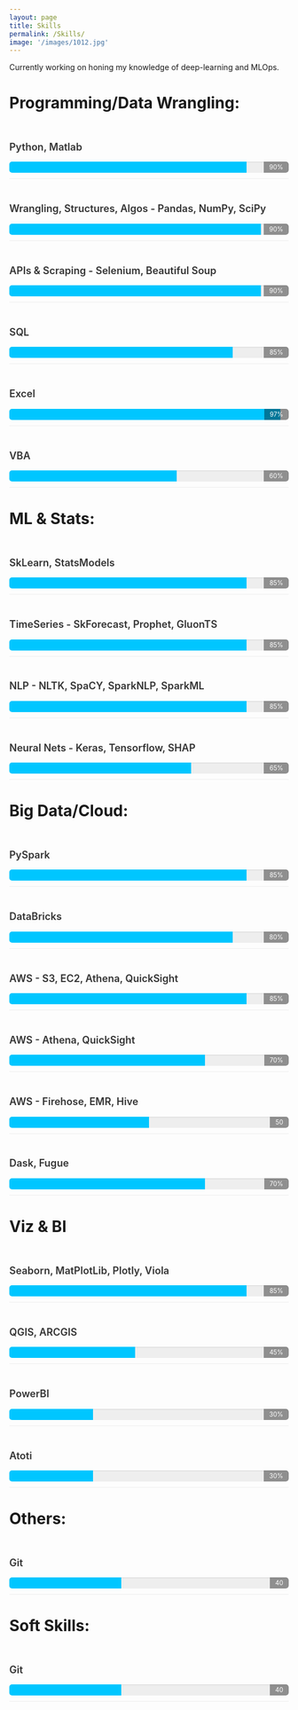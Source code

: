 ```yaml
---
layout: page
title: Skills
permalink: /Skills/
image: '/images/1012.jpg'
---
```


Currently working on honing my knowledge of deep-learning and MLOps.

<!-- fix the html code below so that the skills bars render properly. right now there is no css code. Try to avoid css  -->
<style>
.skill {
  margin: 10px 0;
  padding: 10px 0;
  border-bottom: 1px solid #eee;
}
.skill_name {
  font-size: 1.1em;
  font-weight: 600;
  color: #333;
}
.skill_bar {
  height: 20px;
  width: 100%;
  background-color: #eee;
  border-radius: 5px;
  overflow: hidden;
  position: relative;
  box-shadow: inset 0 1px 2px rgba(0, 0, 0, 0.1);
}
.skill_active {
  height: 100%;
  width: 0;
  background-color: #00c6ff;
  position: absolute;
  top: 0;
  left: 0;
  transition: width 0.5s ease;
}
.skill_bar span {
  position: absolute;
  top: 0;
  right: 0;
  padding: 0 10px;
  line-height: 20px;
  font-size: 0.8em;
  color: #fff;
  background-color: rgba(0, 0, 0, 0.4);
  border-radius: 0 5px 5px 0;
  transition: background-color 0.5s ease;
}
.skill_bar:hover .skill_active {
  width: 100%;
}
.skill_bar:hover span {
  background-color: #00c6ff;
}
</style>

# Programming/Data Wrangling:
<div class="skill skill-small">
    <h3>
        <span class="skill_name">Python, Matlab</span>
    </h3>
    <div class="skill_bar">
        <div class="skill_active" style="width: 85%;">
        </div>
        <span>90%</span>
    </div>
</div>
<div class="skill skill-small">
    <h3>
        <span class="skill_name">Wrangling, Structures, Algos - Pandas, NumPy, SciPy </span>
    </h3>
    <div class="skill_bar">
        <div class="skill_active" style="width: 90%;">
        </div>
        <span>90%</span>
    </div>
</div>
<div class="skill skill-small">
    <h3>
        <span class="skill_name">APIs & Scraping - Selenium, Beautiful Soup</span>
    </h3>
    <div class="skill_bar">
        <div class="skill_active" style="width: 90%;">
        </div>
        <span>90%</span>
    </div>
</div>
<div class="skill skill-small">
    <h3>
        <span class="skill_name">SQL</span>
    </h3>
    <div class="skill_bar">
        <div class="skill_active" style="width: 80%;">
        </div>
        <span>85%</span>
    </div>
</div>
<div class="skill skill-small">
    <h3>
        <span class="skill_name">Excel</span>
    </h3>
    <div class="skill_bar">
        <div class="skill_active" style="width: 97%;">
        </div>
        <span>97%</span>
    </div>
</div>
<div class="skill skill-small">
    <h3>
        <span class="skill_name">VBA</span>
    </h3>
    <div class="skill_bar">
        <div class="skill_active" style="width: 60%;">
        </div>
        <span>60%</span>
    </div>
</div>

# ML & Stats:
<div class="skill skill-small">
    <h3>
        <span class="skill_name">SkLearn, StatsModels</span>
    </h3>
    <div class="skill_bar">
        <div class="skill_active" style="width: 85%;">
        </div>
        <span>85%</span>
    </div>
</div>
<div class="skill skill-small">
    <h3>
        <span class="skill_name">TimeSeries - SkForecast, Prophet, GluonTS</span>
    </h3>
    <div class="skill_bar">
        <div class="skill_active" style="width: 85%;">
        </div>
        <span>85%</span>
    </div>
</div>
<div class="skill skill-small">
    <h3>
        <span class="skill_name">NLP - NLTK, SpaCY, SparkNLP, SparkML</span>
    </h3>
    <div class="skill_bar">
        <div class="skill_active" style="width: 85%;">
        </div>
        <span>85%</span>
    </div>
</div>
<div class="skill skill-small">
    <h3>
        <span class="skill_name">Neural Nets - Keras, Tensorflow, SHAP</span>
    </h3>
    <div class="skill_bar">
        <div class="skill_active" style="width: 65%;">
        </div>
        <span>65%</span>
    </div>
</div>

# Big Data/Cloud:
<div class="skill skill-small">
    <h3>
        <span class="skill_name">PySpark</span>
    </h3>
    <div class="skill_bar">
        <div class="skill_active" style="width: 85%;">
        </div>
        <span>85%</span>
    </div>
</div>
<div class="skill skill-small">
    <h3>
        <span class="skill_name">DataBricks</span>
    </h3>
    <div class="skill_bar">
        <div class="skill_active" style="width: 80%;">
        </div>
        <span>80%</span>
    </div>
</div>
<div class="skill skill-small">
    <h3>
        <span class="skill_name">AWS - S3, EC2, Athena, QuickSight</span>
    </h3>
    <div class="skill_bar">
        <div class="skill_active" style="width: 85%;">
        </div>
        <span>85%</span>
    </div>
</div>
<div class="skill skill-small">
    <h3>
        <span class="skill_name">AWS - Athena, QuickSight</span>
    </h3>
    <div class="skill_bar">
        <div class="skill_active" style="width: 70%;">
        </div>
        <span>70%</span>
    </div>
</div>
<div class="skill skill-small">
    <h3>
        <span class="skill_name">AWS - Firehose, EMR, Hive</span>
    </h3>
    <div class="skill_bar">
        <div class="skill_active" style="width: 50%;">
        </div>
        <span>50</span>
    </div>
</div>
<div class="skill skill-small">
    <h3>
        <span class="skill_name">Dask, Fugue</span>
    </h3>
    <div class="skill_bar">
        <div class="skill_active" style="width: 70%;">
        </div>
        <span>70%</span>
    </div>
</div>

# Viz & BI
<div class="skill skill-small">
    <h3>
        <span class="skill_name">Seaborn, MatPlotLib, Plotly, Viola</span>
    </h3>
    <div class="skill_bar">
        <div class="skill_active" style="width: 85%;">
        </div>
        <span>85%</span>
    </div>
</div>
<div class="skill skill-small">
    <h3>
        <span class="skill_name">QGIS, ARCGIS</span>
    </h3>
    <div class="skill_bar">
        <div class="skill_active" style="width: 45%;">
        </div>
        <span>45%</span>
    </div>
</div>
<div class="skill skill-small">
    <h3>
        <span class="skill_name">PowerBI</span>
    </h3>
    <div class="skill_bar">
        <div class="skill_active" style="width: 30%;">
        </div>
        <span>30%</span>
    </div>
</div>
<div class="skill skill-small">
    <h3>
        <span class="skill_name">Atoti</span>
    </h3>
    <div class="skill_bar">
        <div class="skill_active" style="width: 30%;">
        </div>
        <span>30%</span>
    </div>
</div>

# Others:
</div>
<div class="skill skill-small">
    <h3>
        <span class="skill_name">Git</span>
    </h3>
    <div class="skill_bar">
        <div class="skill_active" style="width: 40%;">
        </div>
        <span>40</span>
    </div>
</div>

# Soft Skills:
</div>
<div class="skill skill-small">
    <h3>
        <span class="skill_name">Git</span>
    </h3>
    <div class="skill_bar">
        <div class="skill_active" style="width: 40%;">
        </div>
        <span>40</span>
    </div>
</div>